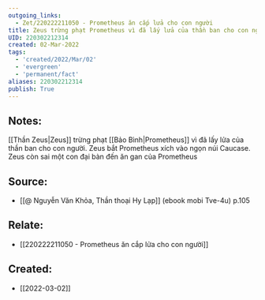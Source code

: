 ```yaml
---
outgoing_links:
  - Zet/220222211050 - Prometheus ăn cắp lửa cho con người
title: Zeus trừng phạt Prometheus vì đã lấy lửa của thần ban cho con người
UID: 220302212314
created: 02-Mar-2022
tags:
  - 'created/2022/Mar/02'
  - 'evergreen'
  - 'permanent/fact'
aliases: 220302212314
publish: True
---
```

## Notes:
[[Thần Zeus|Zeus]] trừng phạt [[Bảo Bình|Prometheus]] vì đã lấy lửa của thần ban cho con người. Zeus bắt Prometheus xích vào ngọn núi Caucase. Zeus còn sai một con đại bàn đến ăn gan của Prometheus

## Source:
- [[@ Nguyễn Văn Khỏa, Thần thoại Hy Lạp]] (ebook mobi Tve-4u) p.105

## Relate:
- [[220222211050 - Prometheus ăn cắp lửa cho con người]]
## Created:
- [[2022-03-02]]
